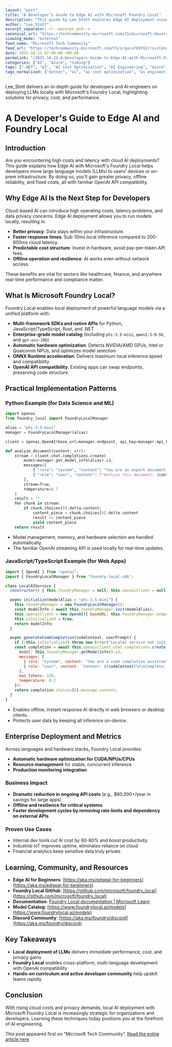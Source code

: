 ```yaml
---
layout: "post"
title: "A Developer’s Guide to Edge AI with Microsoft Foundry Local"
description: "This guide by Lee_Stott explores Edge AI deployment using Microsoft’s Foundry Local. It addresses developers and AI engineers seeking to run large language models (LLMs) locally for reduced costs, improved data privacy, offline capability, and enterprise-grade acceleration. The post covers automatic hardware optimization, multi-framework SDK integration, ONNX Runtime acceleration, OpenAI API compatibility, real-world implementation patterns, and the technical and business impact of local LLM deployment. Multiple resources and hands-on curriculum links support teams ready to adopt edge AI."
author: "Lee_Stott"
excerpt_separator: <!--excerpt_end-->
canonical_url: "https://techcommunity.microsoft.com/t5/microsoft-developer-community/transform-your-ai-applications-with-local-llm-deployment/ba-p/4462829"
viewing_mode: "external"
feed_name: "Microsoft Tech Community"
feed_url: "https://techcommunity.microsoft.com/t5/s/gxcuf89792/rss/Category?category.id=Azure"
date: 2025-10-23 07:00:00 +00:00
permalink: "/2025-10-23-A-Developers-Guide-to-Edge-AI-with-Microsoft-Foundry-Local.html"
categories: ["AI", "Azure", "Coding"]
tags: [".NET", "AI", "AI Cost Optimization", "AI Engineering", "Azure", "Coding", "Community", "Compliance", "Edge AI", "Edge Computing", "Enterprise AI", "Hardware Optimization", "Intel NPU", "JavaScript", "LLM", "Local LLM Deployment", "Microsoft Foundry Local", "NVIDIA GPU", "ONNX Runtime", "OpenAI API", "Private AI", "Python", "Real Time AI", "Rust", "TypeScript"]
tags_normalized: ["dotnet", "ai", "ai cost optimization", "ai engineering", "azure", "coding", "community", "compliance", "edge ai", "edge computing", "enterprise ai", "hardware optimization", "intel npu", "javascript", "llm", "local llm deployment", "microsoft foundry local", "nvidia gpu", "onnx runtime", "openai api", "private ai", "python", "real time ai", "rust", "typescript"]
---
```


Lee_Stott delivers an in-depth guide for developers and AI engineers on deploying LLMs locally with Microsoft's Foundry Local, highlighting solutions for privacy, cost, and performance.<!--excerpt_end-->

# A Developer's Guide to Edge AI and Foundry Local

## Introduction

Are you encountering high costs and latency with cloud AI deployments? This guide explains how Edge AI with Microsoft's Foundry Local helps developers move large language models (LLMs) to users’ devices or on-prem infrastructure. By doing so, you’ll gain greater privacy, offline reliability, and fixed costs, all with familiar OpenAI API compatibility.

## Why Edge AI Is the Next Step for Developers

Cloud-based AI can introduce high operating costs, latency problems, and data privacy concerns. Edge AI deployment allows you to run models locally, resulting in:

- **Better privacy**: Data stays within your infrastructure.
- **Faster response times**: Sub-10ms local inference compared to 200-800ms cloud latency.
- **Predictable cost structure**: Invest in hardware, avoid pay-per-token API fees.
- **Offline operation and resilience**: AI works even without network access.

These benefits are vital for sectors like healthcare, finance, and anywhere real-time performance and compliance matter.

## What Is Microsoft Foundry Local?

Foundry Local enables local deployment of powerful language models via a unified platform with:

- **Multi-framework SDKs and native APIs** for Python, JavaScript/TypeScript, Rust, and .NET
- **Enterprise-grade model catalog** (including `phi-3.5-mini`, `qwen2.5-0.5b`, and `gpt-oss-20b`)
- **Automatic hardware optimization**: Detects NVIDIA/AMD GPUs, Intel or Qualcomm NPUs, and optimizes model selection
- **ONNX Runtime acceleration**: Delivers maximum local inference speed and compatibility
- **OpenAI API compatibility**: Existing apps can swap endpoints, preserving code structure

## Practical Implementation Patterns

### Python Example (for Data Science and ML)

```python
import openai
from foundry_local import FoundryLocalManager

alias = "phi-3.5-mini"
manager = FoundryLocalManager(alias)

client = openai.OpenAI(base_url=manager.endpoint, api_key=manager.api_key)

def analyze_document(content: str):
    stream = client.chat.completions.create(
        model=manager.get_model_info(alias).id,
        messages=[
            { "role": "system", "content": "You are an expert document analyzer." },
            { "role": "user", "content": f"Analyze this document: {content}" }
        ],
        stream=True,
        temperature=0.7
    )
    result = ""
    for chunk in stream:
        if chunk.choices[0].delta.content:
            content_piece = chunk.choices[0].delta.content
            result += content_piece
            yield content_piece
    return result
```

- Model management, memory, and hardware selection are handled automatically.
- The familiar OpenAI streaming API is used locally for real-time updates.

### JavaScript/TypeScript Example (for Web Apps)

```javascript
import { OpenAI } from "openai";
import { FoundryLocalManager } from "foundry-local-sdk";

class LocalAIService {
  constructor() { this.foundryManager = null; this.openaiClient = null; this.isInitialized = false; }

  async initialize(modelAlias = "phi-3.5-mini") {
    this.foundryManager = new FoundryLocalManager();
    const modelInfo = await this.foundryManager.init(modelAlias);
    this.openaiClient = new OpenAI({ baseURL: this.foundryManager.endpoint, apiKey: this.foundryManager.apiKey });
    this.isInitialized = true;
    return modelInfo;
  }

  async generateCodeCompletion(codeContext, userPrompt) {
    if (!this.isInitialized) throw new Error("LocalAI service not initialized");
    const completion = await this.openaiClient.chat.completions.create({
      model: this.foundryManager.getModelInfo().id,
      messages: [
        { role: "system", content: "You are a code completion assistant." },
        { role: "user", content: `Context: ${codeContext}\n\nComplete: ${userPrompt}` }
      ],
      max_tokens: 150,
      temperature: 0.2
    });
    return completion.choices[0].message.content;
  }
}
```

- Enables offline, instant response AI directly in web browsers or desktop clients.
- Protects user data by keeping all inference on-device.

## Enterprise Deployment and Metrics

Across languages and hardware stacks, Foundry Local provides:

- **Automatic hardware optimization for CUDA/NPUs/CPUs**
- **Resource management** for stable, concurrent inference
- **Production monitoring integration**

### Business Impact

- **Dramatic reduction in ongoing API costs** (e.g., $60,000+/year in savings for large apps)
- **Offline and resilience for critical systems**
- **Faster development cycles by removing rate limits and dependency on external APIs**

### Proven Use Cases

- Internal dev tools cut AI cost by 60-80% and boost productivity
- Industrial IoT improves uptime, eliminates reliance on cloud
- Financial analytics keep sensitive data truly private

## Learning, Community, and Resources

- **Edge AI for Beginners**: [https://aka.ms/edgeai-for-beginners](https://aka.ms/edgeai-for-beginners)
- **Foundry Local GitHub**: [https://github.com/microsoft/foundry_local](https://github.com/microsoft/foundry_local)
- **Documentation**: [Foundry Local documentation | Microsoft Learn](https://learn.microsoft.com/en-gb/azure/ai-foundry/foundry-local/)
- **Model Catalog**: [https://www.foundrylocal.ai/models](https://www.foundrylocal.ai/models)
- **Discord Community**: [https://aka.ms/foundry/discord](https://aka.ms/foundry/discord)

## Key Takeaways

- **Local deployment of LLMs** delivers immediate performance, cost, and privacy gains
- **Foundry Local** enables cross-platform, multi-language development with OpenAI compatibility
- **Hands-on curriculum and active developer community** help upskill teams rapidly

## Conclusion

With rising cloud costs and privacy demands, local AI deployment with Microsoft Foundry Local is increasingly strategic for organizations and developers. Learning these techniques today positions you at the forefront of AI engineering.

This post appeared first on "Microsoft Tech Community". [Read the entire article here](https://techcommunity.microsoft.com/t5/microsoft-developer-community/transform-your-ai-applications-with-local-llm-deployment/ba-p/4462829)
